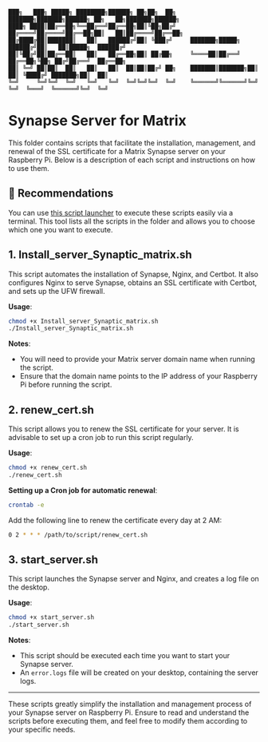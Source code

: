 ```
███╗   ███╗ █████╗ ████████╗██████╗ ██╗██╗  ██╗    ███████╗███████╗██████╗ ██╗   ██╗███████╗██████╗ 
████╗ ████║██╔══██╗╚══██╔══╝██╔══██╗██║╚██╗██╔╝    ██╔════╝██╔════╝██╔══██╗██║   ██║██╔════╝██╔══██╗
██╔████╔██║███████║   ██║   ██████╔╝██║ ╚███╔╝     ███████╗█████╗  ██████╔╝██║   ██║█████╗  ██████╔╝
██║╚██╔╝██║██╔══██║   ██║   ██╔══██╗██║ ██╔██╗     ╚════██║██╔══╝  ██╔══██╗╚██╗ ██╔╝██╔══╝  ██╔══██╗
██║ ╚═╝ ██║██║  ██║   ██║   ██║  ██║██║██╔╝ ██╗    ███████║███████╗██║  ██║ ╚████╔╝ ███████╗██║  ██║
╚═╝     ╚═╝╚═╝  ╚═╝   ╚═╝   ╚═╝  ╚═╝╚═╝╚═╝  ╚═╝    ╚══════╝╚══════╝╚═╝  ╚═╝  ╚═══╝  ╚══════╝╚═╝  ╚═╝
```

# Synapse Server for Matrix

This folder contains scripts that facilitate the installation, management, and renewal of the SSL certificate for a Matrix Synapse server on your Raspberry Pi. Below is a description of each script and instructions on how to use them.

## 💎 Recommendations

You can use [this script launcher](https://github.com/SECRET-GUEST/tiny-scripts/tree/ALL/linux/launchers/script%20launcher) to execute these scripts easily via a terminal. This tool lists all the scripts in the folder and allows you to choose which one you want to execute.

## 1. Install_server_Synaptic_matrix.sh

This script automates the installation of Synapse, Nginx, and Certbot. It also configures Nginx to serve Synapse, obtains an SSL certificate with Certbot, and sets up the UFW firewall.

**Usage**:
```bash
chmod +x Install_server_Synaptic_matrix.sh
./Install_server_Synaptic_matrix.sh
```

**Notes**:
- You will need to provide your Matrix server domain name when running the script.
- Ensure that the domain name points to the IP address of your Raspberry Pi before running the script.

## 2. renew_cert.sh

This script allows you to renew the SSL certificate for your server. It is advisable to set up a cron job to run this script regularly.

**Usage**:
```bash
chmod +x renew_cert.sh
./renew_cert.sh
```

**Setting up a Cron job for automatic renewal**:
```bash
crontab -e
```
Add the following line to renew the certificate every day at 2 AM:
```bash
0 2 * * * /path/to/script/renew_cert.sh
```

## 3. start_server.sh

This script launches the Synapse server and Nginx, and creates a log file on the desktop.

**Usage**:
```bash
chmod +x start_server.sh
./start_server.sh
```

**Notes**:
- This script should be executed each time you want to start your Synapse server.
- An `error.logs` file will be created on your desktop, containing the server logs.

---

These scripts greatly simplify the installation and management process of your Synapse server on Raspberry Pi. Ensure to read and understand the scripts before executing them, and feel free to modify them according to your specific needs.